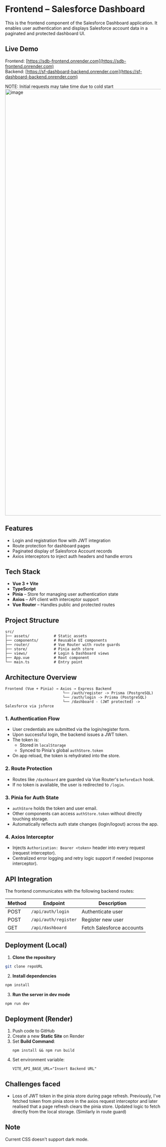 # Frontend – Salesforce Dashboard

This is the frontend component of the Salesforce Dashboard application. It enables user authentication and displays Salesforce account data in a paginated and protected dashboard UI.

## Live Demo

Frontend: [https://sdb-frontend.onrender.com](https://sdb-frontend.onrender.com)  
Backend: [https://sf-dashboard-backend.onrender.com](https://sf-dashboard-backend.onrender.com)

NOTE: Initial requests may take time due to cold start
<img width="1376" alt="image" src="https://github.com/user-attachments/assets/dc03674a-32ea-40ad-b962-14ee481baafb" />


## Features

- Login and registration flow with JWT integration
- Route protection for dashboard pages
- Paginated display of Salesforce Account records
- Axios interceptors to inject auth headers and handle errors

## Tech Stack

- **Vue 3 + Vite** 
- **TypeScript** 
- **Pinia** – Store for managing user authentication state
- **Axios** – API client with interceptor support
- **Vue Router** – Handles public and protected routes

## Project Structure

```
src/
├── assets/           # Static assets
├── components/       # Reusable UI components
├── router/           # Vue Router with route guards
├── store/            # Pinia auth store
├── views/            # Login & Dashboard views
├── App.vue           # Root component
└── main.ts           # Entry point
```

## Architecture Overview

```
Frontend (Vue + Pinia) → Axios → Express Backend
                          └── /auth/register -> Prisma (PostgreSQL)
                          └── /auth/login -> Prisma (PostgreSQL)
                          └── /dashboard - (JWT protected) -> Salesforce via jsforce                                     
```

### 1. Authentication Flow

- User credentials are submitted via the login/register form.
- Upon successful login, the backend issues a JWT token.
- The token is:
  - Stored in `localStorage`
  - Synced to Pinia's global `authStore.token`
- On app reload, the token is rehydrated into the store.

### 2. Route Protection

- Routes like `/dashboard` are guarded via Vue Router's `beforeEach` hook.
- If no token is available, the user is redirected to `/login`.

### 3. Pinia for Auth State

- `authStore` holds the token and user email.
- Other components can access `authStore.token` without directly touching storage.
- Automatically reflects auth state changes (login/logout) across the app.

### 4. Axios Interceptor

- Injects `Authorization: Bearer <token>` header into every request (request interceptor).
- Centralized error logging and retry logic support if needed (response interceptor).


## API Integration

The frontend communicates with the following backend routes:

| Method | Endpoint            | Description              |
|--------|---------------------|--------------------------|
| POST   | `/api/auth/login`   | Authenticate user        |
| POST   | `/api/auth/register`| Register new user        |
| GET    | `/api/dashboard`    | Fetch Salesforce accounts|

## Deployment (Local)
1. **Clone the repository**

```bash
git clone repoURL
```

2. **Install dependencies**

```bash
npm install
```
3. **Run the server in dev mode**

```bash
npm run dev
```


## Deployment (Render)

1. Push code to GitHub
2. Create a new **Static Site** on Render
3. Set **Build Command**:  
   ```
   npm install && npm run build
   ```
4. Set environment variable:  
   ```
   VITE_API_BASE_URL="Insert Backend URL"
   ```


## Challenges faced

- Loss of JWT token in the pinia store during page refresh. 
Previously, I've fetched token from pinia store in the axios request interceptor and later realised that a page refresh clears the pinia store. Updated logic to fetch directly from the local storage. (Similarly in route guard)

## Note
Current CSS doesn't support dark mode.

